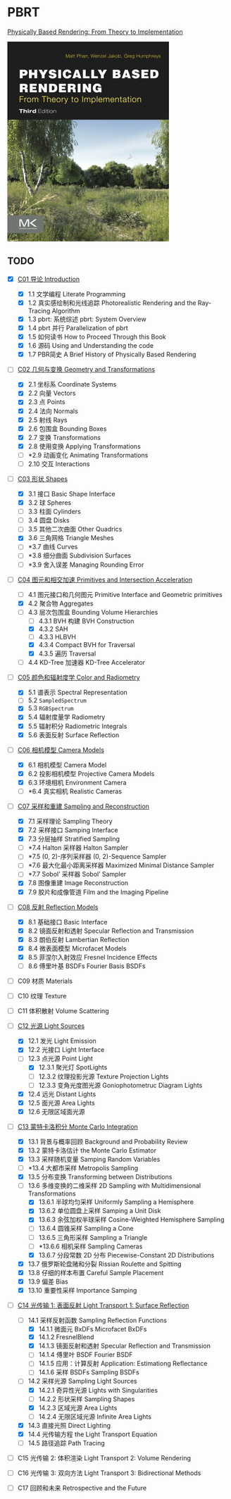 # PBRT

[Physically Based Rendering: From Theory to Implementation](https://www.pbrt.org/) 

![bookcover](https://raw.githubusercontent.com/Ubpa/ImgBed/master/Note/CG/PBRT/bookcover.jpg)

## TODO

- [x] [C01 导论 Introduction](https://github.com/Ubpa/Note/blob/master/CG/PBRT/notes/C01.md) 
  - [x] 1.1 文学编程 Literate Programming
  - [x] 1.2 真实感绘制和光线追踪 Photorealistic Rendering and the Ray-Tracing Algorithm
  - [x] 1.3 pbrt: 系统综述 pbrt: System Overview
  - [x] 1.4 pbrt 并行 Parallelization of pbrt
  - [x] 1.5 如何读书 How to Proceed Through this Book
  - [x] 1.6 源码 Using and Understanding the code
  - [x] 1.7 PBR简史 A Brief History of Physically Based Rendering
- [ ] [C02 几何与变换 Geometry and Transformations](https://github.com/Ubpa/Note/blob/master/CG/PBRT/notes/C02.md) 
  - [x] 2.1 坐标系 Coordinate Systems
  - [x] 2.2 向量 Vectors
  - [x] 2.3 点 Points
  - [x] 2.4 法向 Normals
  - [x] 2.5 射线 Rays
  - [x] 2.6 包围盒 Bounding Boxes
  - [x] 2.7 变换 Transformations
  - [x] 2.8 使用变换 Applying Transformations
  - [ ] *2.9 动画变化 Animating Transformations
  - [ ] 2.10 交互 Interactions
- [ ] [C03 形状 Shapes](https://github.com/Ubpa/Note/blob/master/CG/PBRT/notes/C03.md) 
  - [x] 3.1 接口 Basic Shape Interface
  - [x] 3.2 球 Spheres
  - [ ] 3.3 柱面 Cylinders
  - [ ] 3.4 圆盘 Disks
  - [ ] 3.5 其他二次曲面 Other Quadrics
  - [x] 3.6 三角网格 Triangle Meshes
  - [ ] *3.7 曲线 Curves
  - [ ] *3.8 细分曲面 Subdivision Surfaces
  - [ ] *3.9 舍入误差 Managing Rounding Error
- [ ] [C04 图元和相交加速 Primitives and Intersection Acceleration](https://github.com/Ubpa/Note/blob/master/CG/PBRT/notes/C04.md) 
  - [ ] 4.1 图元接口和几何图元 Primitive Interface and Geometric primitives
  - [x] 4.2 聚合物 Aggregates
  - [ ] 4.3 层次包围盒 Bounding Volume Hierarchies
    - [ ] 4.3.1 BVH 构建 BVH Construction
    - [x] 4.3.2 SAH
    - [ ] 4.3.3 HLBVH
    - [x] 4.3.4 Compact BVH for Traversal
    - [x] 4.3.5 遍历 Traversal
  - [ ] 4.4 KD-Tree 加速器 KD-Tree Accelerator
- [ ] [C05 颜色和辐射度学 Color and Radiometry](https://github.com/Ubpa/Note/blob/master/CG/PBRT/notes/C05.md) 
  - [x] 5.1 谱表示 Spectral Representation
  - [ ] 5.2 `SampledSpectrum` 
  - [x] 5.3 `RGBSpectrum` 
  - [x] 5.4 辐射度量学 Radiometry
  - [x] 5.5 辐射积分 Radiometric Integrals
  - [x] 5.6 表面反射 Surface Reflection
- [ ] [C06 相机模型 Camera Models](https://github.com/Ubpa/Note/blob/master/CG/PBRT/notes/C06.md) 
  - [x] 6.1 相机模型 Camera Model
  - [x] 6.2 投影相机模型 Projective Camera Models
  - [x] 6.3 环境相机 Environment Camera
  - [ ] *6.4 真实相机 Realistic Cameras
- [ ] [C07 采样和重建 Sampling and Reconstruction](https://github.com/Ubpa/Note/blob/master/CG/PBRT/notes/C07.md) 
  - [x] 7.1 采样理论 Sampling Theory
  - [x] 7.2 采样接口 Samping Interface
  - [x] 7.3 分层抽样 Stratified Sampling
  - [ ] *7.4 Halton 采样器 Halton Sampler
  - [ ] *7.5 (0, 2)-序列采样器 (0, 2)-Sequence Sampler
  - [ ] *7.6 最大化最小距离采样器 Maximized Minimal Distance Sampler
  - [ ] *7.7 Sobol’ 采样器 Sobol’ Sampler
  - [x] 7.8 图像重建 Image Reconstruction
  - [x] 7.9 胶片和成像管道 Film and the Imaging Pipeline
- [ ] [C08 反射 Reflection Models](https://github.com/Ubpa/Note/blob/master/CG/PBRT/notes/C08.md) 
  - [x] 8.1 基础接口 Basic Interface
  - [x] 8.2 镜面反射和透射 Specular Reflection and Transmission
  - [x] 8.3 朗伯反射 Lambertian Reflection
  - [x] 8.4 微表面模型 Microfacet Models
  - [x] 8.5 菲涅尔入射效应 Fresnel Incidence Effects
  - [ ] 8.6 傅里叶基 BSDFs Fourier Basis BSDFs
- [ ] C09 材质 Materials
- [ ] C10 纹理 Texture
- [ ] C11 体积散射 Volume Scattering
- [ ] [C12 光源 Light Sources](https://github.com/Ubpa/Note/blob/master/CG/PBRT/notes/C12.md) 
  - [x] 12.1 发光 Light Emission
  - [x] 12.2 光接口 Light Interface
  - [ ] 12.3 点光源 Point Light
    - [x] 12.3.1 聚光灯 SpotLights
    - [ ] 12.3.2 纹理投影光源 Texture Projection Lights
    - [ ] 12.3.3 变角光度图光源 Goniophotometruc Diagram Lights
  - [x] 12.4 远光 Distant Lights
  - [x] 12.5 面光源 Area Lights
  - [x] 12.6 无限区域面光源
- [ ] [C13 蒙特卡洛积分 Monte Carlo Integration](https://github.com/Ubpa/Note/blob/master/CG/PBRT/notes/C13.md) 
  - [x] 13.1 背景与概率回顾 Background and Probability Review
  - [x] 13.2 蒙特卡洛估计 the Monte Carlo Estimator
  - [x] 13.3 采样随机变量 Samping Random Variables
  - [ ] *13.4 大都市采样 Metropolis Sampling
  - [x] 13.5 分布变换 Transforming between Distributions
  - [ ] 13.6 多维变换的二维采样 2D Sampling with Multidimensional Transformations
    - [x] 13.6.1 半球均匀采样 Uniformly Sampling a Hemisphere
    - [x] 13.6.2 单位圆盘上采样 Samping a Unit Disk
    - [x] 13.6.3 余弦加权半球采样 Cosine-Weighted Hemisphere Sampling
    - [ ] 13.6.4 圆锥采样 Sampling a Cone
    - [ ] 13.6.5 三角形采样 Sampling a Triangle
    - [ ] *13.6.6 相机采样 Sampling Cameras
    - [x] 13.6.7 分段常数 2D 分布 Piecewise-Constant 2D Distributions
  - [x] 13.7 俄罗斯轮盘赌和分裂 Rissian Roulette and Spitting
  - [x] 13.8 仔细的样本布置 Careful Sample Placement
  - [x] 13.9 偏差 Bias
  - [x] 13.10 重要性采样 Importance Samping
- [ ] [C14 光传输 1: 表面反射 Light Transport 1: Surface Reflection](https://github.com/Ubpa/Note/blob/master/CG/PBRT/notes/C14.md) 
  - [ ] 14.1 采样反射函数 Sampling Reflection Functions
    - [x] 14.1.1 微面元 BxDFs Microfacet BxDFs
    - [x] 14.1.2 FresnelBlend
    - [x] 14.1.3 镜面反射和透射 Specular Reflection and Transmission
    - [ ] 14.1.4 傅里叶 BSDF Fourier BSDF
    - [ ] 14.1.5 应用：计算反射 Application: Estimationg Reflectance
    - [ ] 14.1.6 采样 BSDFs Sampling BSDFs
  - [ ] 14.2 采样光源 Sampling Light Sources
    - [x] 14.2.1 奇异性光源 Lights with Singularities
    - [ ] 14.2.2 形状采样 Sampling Shapes
    - [x] 14.2.3 区域光源 Area Lights
    - [ ] 14.2.4 无限区域光源 Infinite Area Lights
  - [x] 14.3 直接光照 Direct Lighting
  - [x] 14.4 光传输方程 the Light Transport Equation
  - [ ] 14.5 路径追踪 Path Tracing
- [ ] C15 光传输 2: 体积渲染 Light Transport 2: Volume Rendering
- [ ] C16 光传输 3: 双向方法 Light Transport 3: Bidirectional Methods
- [ ] C17 回顾和未来 Retrospective and the Future

